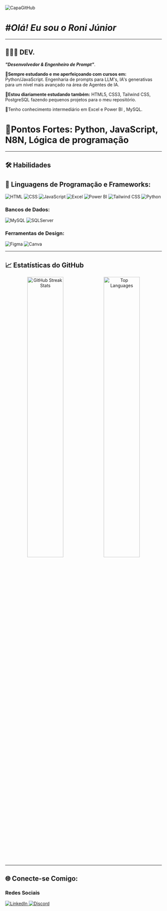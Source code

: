 ![CapaGitHub](https://github.com/user-attachments/assets/17282679-b522-44b4-bd94-b025c78013e9)


# *#Olá! Eu sou o Roni Júnior*

---

## 🧑🏻‍💻 DEV.

_**"Desenvolvedor & Engenheiro de Prompt"**_.

**🌱Sempre estudando e me aperfeiçoando com cursos em:** Python/JavaScript. Engenharia de prompts para LLM's, IA's generativas para um nível mais avançado na área de Agentes de IA.

**📓Estou diariamente estudando também:** HTML5, CSS3, Tailwind CSS, PostgreSQL fazendo pequenos projetos para o meu repositório.

📓Tenho conhecimento intermediário em Excel e Power BI , MySQL.
# 📓Pontos Fortes: Python, JavaScript, N8N, Lógica de programação

---

## 🛠️ Habilidades

## 🤖 Linguagens de Programação e Frameworks:

![HTML](https://img.shields.io/badge/HTML5-E34F26?style=for-the-badge&logo=html5&logoColor=white)
![CSS](https://img.shields.io/badge/CSS3-1572B6?style=for-the-badge&logo=css3&logoColor=white)
![JavaScript](https://img.shields.io/badge/JavaScript-F7DF1E?style=for-the-badge&logo=javascript&logoColor=black)
![Excel](https://img.shields.io/badge/Excel-339523?style=for-the-badge&logo=excel&logoColor=white)
![Power BI](https://img.shields.io/badge/PowerBI-F7DF1E?style=for-the-badge&logo=powerbi&logoColor=white)
![Tailwind CSS](https://img.shields.io/badge/TailwindCSS-38B2AC?style=for-the-badge&logo=tailwind-css&logoColor=white)
![Python](https://img.shields.io/badge/Python-1572B6?style=for-the-badge&logo=python&logoColor=yellow)

### Bancos de Dados:
![MySQL](https://img.shields.io/badge/MySQL-4479A1?style=for-the-badge&logo=mysql&logoColor=white)
![SQLServer](https://img.shields.io/badge/PostgreSQL-CC2927?style=for-the-badge&logo=postgresql&logoColor=white)

### Ferramentas de Design:
![Figma](https://img.shields.io/badge/Figma-F24E1E?style=for-the-badge&logo=figma&logoColor=white)
![Canva](https://img.shields.io/badge/Canva-4479A1?style=for-the-badge&logo=canva&logoColor=white)

---

## 📈 Estatísticas do GitHub

<div align="center">
 <img width=48% src="https://github-readme-stats.vercel.app/api?username=RoniJunior&show_icons=true&theme=chartreuse-dark&border_color=19f80582&icon_color=15f800b6&bg_color=15f80009&custom_title=Roni_Júnior_Github_stats&card_width=100&hide=issues" alt="GitHub Streak Stats">
<img width=48% src="https://github-readme-stats.vercel.app/api/top-langs/?username=RoniJunior&theme=chartreuse-dark&layout=compact&card_width=300&border_color=19f80582&bg_color=15f80009" alt="Top Languages" />
</div>

 
  ---
  
## 🌐 Conecte-se Comigo:

### Redes Sociais
<div>
 <a href="https://www.linkedin.com/in/roni-xavier-junior-31956522b">   
        <img 
            alt="LinkedIn" 
            title="Se conectar pelo Linkedin" 
            src="https://img.shields.io/badge/LinkedIn-0077B5?style=for-the-badge&logo=linkedin&logoColor=white"
        /> 
      <a href="https://discord.com/channels/@me">
        <img 
            alt="Discord" 
            title="Vamos converssar no Discord" 
            src="https://img.shields.io/badge/Discord-7289DA?style=for-the-badge&logo=discord&logoColor=white"
        />
  </div>

   
